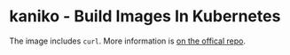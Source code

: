 # kaniko - Build Images In Kubernetes

The image includes `curl`. More information is [on the offical repo](https://github.com/GoogleContainerTools/kaniko).